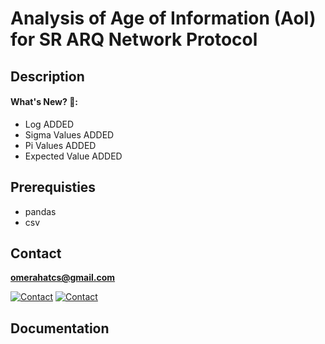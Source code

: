 # Analysis of Age of Information (AoI) for SR ARQ Network Protocol

## Description


#### What's New? 🎉:

- Log ADDED
- Sigma Values ADDED
- Pi Values ADDED
- Expected Value ADDED

## Prerequisties

- pandas
- csv

## Contact

**omerahatcs@gmail.com**

[![Contact](https://img.shields.io/badge/contact-github-red)](https://github.com/omerahat)
[![Contact](https://img.shields.io/badge/contact-linkedin-blue)](https://www.linkedin.com/in/omerahat/)

## Documentation


